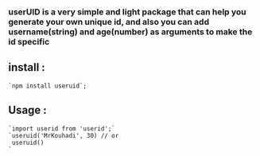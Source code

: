 ### userUID is a very simple and light package that can help you generate your own unique id, and also you can add username(string) and age(number) as arguments to make the id specific

## install :
    `npm install useruid`;
## Usage :
    `import userid from 'userid';`
    `useruid('MrKouhadi', 30) // or 
     useruid()
    `